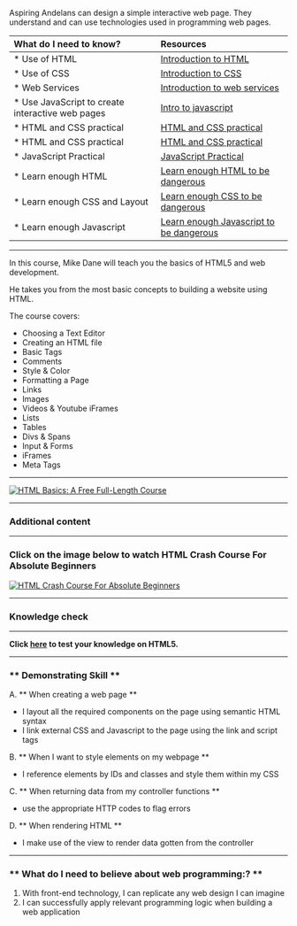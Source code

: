 Aspiring Andelans can design a simple interactive web page. They understand and can use technologies used in programming web pages.


| What do I need to know?   |      Resources      |
|:-------------|:------------------|
| * Use of HTML |[Introduction  to HTML](https://www.w3schools.com/html/)|
| * Use of CSS|[Introduction to CSS](https://www.w3schools.com/css/default.asp)|
| * Web Services|[Introduction to web services](http://www.springboottutorial.com/introduction-to-web-services-with-soap-and-rest)|
| * Use JavaScript to create interactive web pages |[Intro to javascript](https://javascript.info/)|
| * HTML and CSS practical | [HTML and CSS practical](http://bit.ly/an-html-cssl) |
| * HTML and CSS practical | [HTML and CSS practical](https://www.codecademy.com/learn/learn-html) |
| * JavaScript Practical| [JavaScript Practical](https://www.codecademy.com/learn/learn-javascript)|
| * Learn enough HTML| [Learn enough HTML to be dangerous](https://www.learnenough.com/html-tutorial)|
| * Learn enough CSS and Layout| [Learn enough CSS to be dangerous](https://www.learnenough.com/css-and-layout-tutorial?single_page=1)|
| * Learn enough Javascript| [Learn enough Javascript to be dangerous](https://www.learnenough.com/javascript-tutorial)|

-----------

In this course, Mike Dane will teach you the basics of HTML5 and web development.

He takes you from the most basic concepts to building a website using HTML.

The course covers:

- Choosing a Text Editor
- Creating an HTML file
- Basic Tags
- Comments
- Style & Color
- Formatting a Page
- Links
- Images
- Videos & Youtube iFrames
- Lists
- Tables
- Divs & Spans
- Input & Forms
- iFrames
- Meta Tags
-------------
[![HTML Basics: A Free Full-Length Course](https://img.youtube.com/vi/pQN-pnXPaVg/maxresdefault.jpg)](https://www.youtube.com/watch?v=pQN-pnXPaVg "HTML Basics: A Free Full-Length Course")

------------
### **Additional content**
------------
### **Click on the image below to watch HTML Crash Course For Absolute Beginners**

[![HTML Crash Course For Absolute Beginners](http://www.eworker.co/courses/wp-content/uploads/2017/03/course-heading-html.jpg)](https://www.youtube.com/watch?v=UB1O30fR-EE "HTML Crash Course For Absolute Beginners")

------------
### **Knowledge check**
-----------------------
**Click [here](https://goo.gl/forms/pMrZjrqm6tvLjqbJ3) to test your knowledge on HTML5.**

-------------



### ** Demonstrating Skill **
A. **  When creating a web page **
- I layout all the required components on the page using semantic HTML syntax
- I link external CSS and Javascript to the page using the link and script tags

B. **  When I want to style elements on my webpage **
- I reference elements by IDs and classes and style them within my CSS

C. ** When returning data from my controller functions **
-  use the appropriate HTTP codes to flag errors

D. ** When rendering HTML **
- I make use of the view to render data gotten from the controller


----------

### ** What do I need to believe about web programming:? **
1. With front-end technology, I can replicate any web design I can imagine
2. I can successfully apply relevant programming logic when building a web application
